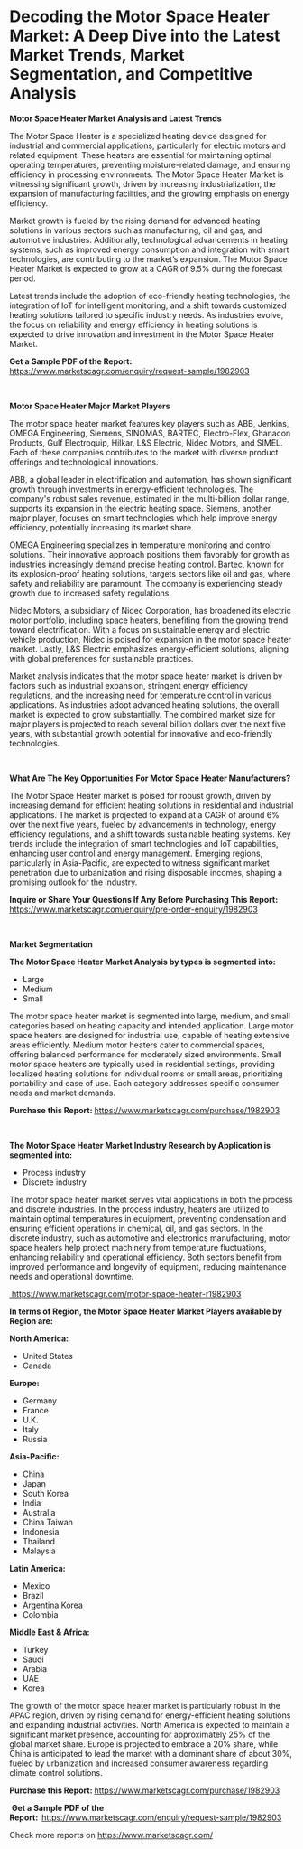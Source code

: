 <p><h1>Decoding the Motor Space Heater Market: A Deep Dive into the Latest Market Trends, Market Segmentation, and Competitive Analysis</h1></p><p><strong>Motor Space Heater Market Analysis and Latest Trends</strong></p>
<p><p>The Motor Space Heater is a specialized heating device designed for industrial and commercial applications, particularly for electric motors and related equipment. These heaters are essential for maintaining optimal operating temperatures, preventing moisture-related damage, and ensuring efficiency in processing environments. The Motor Space Heater Market is witnessing significant growth, driven by increasing industrialization, the expansion of manufacturing facilities, and the growing emphasis on energy efficiency.</p><p>Market growth is fueled by the rising demand for advanced heating solutions in various sectors such as manufacturing, oil and gas, and automotive industries. Additionally, technological advancements in heating systems, such as improved energy consumption and integration with smart technologies, are contributing to the market’s expansion. The Motor Space Heater Market is expected to grow at a CAGR of 9.5% during the forecast period. </p><p>Latest trends include the adoption of eco-friendly heating technologies, the integration of IoT for intelligent monitoring, and a shift towards customized heating solutions tailored to specific industry needs. As industries evolve, the focus on reliability and energy efficiency in heating solutions is expected to drive innovation and investment in the Motor Space Heater Market.</p></p>
<p><strong>Get a Sample PDF of the Report:&nbsp;</strong> <a href="https://www.marketscagr.com/enquiry/request-sample/1982903?utm_campaign=2039&utm_medium=2&utm_source=Github&utm_content=ia&utm_term=20022025&utm_id=motor-space-heater">https://www.marketscagr.com/enquiry/request-sample/1982903</a></p>
<p>&nbsp;</p>
<p><strong>Motor Space Heater Major Market Players</strong></p>
<p><p>The motor space heater market features key players such as ABB, Jenkins, OMEGA Engineering, Siemens, SINOMAS, BARTEC, Electro-Flex, Ghanacon Products, Gulf Electroquip, Hilkar, L&S Electric, Nidec Motors, and SIMEL. Each of these companies contributes to the market with diverse product offerings and technological innovations.</p><p>ABB, a global leader in electrification and automation, has shown significant growth through investments in energy-efficient technologies. The company's robust sales revenue, estimated in the multi-billion dollar range, supports its expansion in the electric heating space. Siemens, another major player, focuses on smart technologies which help improve energy efficiency, potentially increasing its market share.</p><p>OMEGA Engineering specializes in temperature monitoring and control solutions. Their innovative approach positions them favorably for growth as industries increasingly demand precise heating control. Bartec, known for its explosion-proof heating solutions, targets sectors like oil and gas, where safety and reliability are paramount. The company is experiencing steady growth due to increased safety regulations.</p><p>Nidec Motors, a subsidiary of Nidec Corporation, has broadened its electric motor portfolio, including space heaters, benefiting from the growing trend toward electrification. With a focus on sustainable energy and electric vehicle production, Nidec is poised for expansion in the motor space heater market. Lastly, L&S Electric emphasizes energy-efficient solutions, aligning with global preferences for sustainable practices.</p><p>Market analysis indicates that the motor space heater market is driven by factors such as industrial expansion, stringent energy efficiency regulations, and the increasing need for temperature control in various applications. As industries adopt advanced heating solutions, the overall market is expected to grow substantially. The combined market size for major players is projected to reach several billion dollars over the next five years, with substantial growth potential for innovative and eco-friendly technologies.</p></p>
<p>&nbsp;</p>
<p><strong>What Are The Key Opportunities For Motor Space Heater Manufacturers?</strong></p>
<p><p>The Motor Space Heater market is poised for robust growth, driven by increasing demand for efficient heating solutions in residential and industrial applications. The market is projected to expand at a CAGR of around 6% over the next five years, fueled by advancements in technology, energy efficiency regulations, and a shift towards sustainable heating systems. Key trends include the integration of smart technologies and IoT capabilities, enhancing user control and energy management. Emerging regions, particularly in Asia-Pacific, are expected to witness significant market penetration due to urbanization and rising disposable incomes, shaping a promising outlook for the industry.</p></p>
<p><strong>Inquire or Share Your Questions If Any Before Purchasing This Report:</strong> <a href="https://www.marketscagr.com/enquiry/pre-order-enquiry/1982903?utm_campaign=2039&utm_medium=2&utm_source=Github&utm_content=ia&utm_term=20022025&utm_id=motor-space-heater">https://www.marketscagr.com/enquiry/pre-order-enquiry/1982903</a></p>
<p>&nbsp;</p>
<p><strong>Market Segmentation</strong></p>
<p><strong>The Motor Space Heater Market Analysis by types is segmented into:</strong></p>
<p><ul><li>Large</li><li>Medium</li><li>Small</li></ul></p>
<p><p>The motor space heater market is segmented into large, medium, and small categories based on heating capacity and intended application. Large motor space heaters are designed for industrial use, capable of heating extensive areas efficiently. Medium motor heaters cater to commercial spaces, offering balanced performance for moderately sized environments. Small motor space heaters are typically used in residential settings, providing localized heating solutions for individual rooms or small areas, prioritizing portability and ease of use. Each category addresses specific consumer needs and market demands.</p></p>
<p><strong>Purchase this Report:&nbsp;</strong><a href="https://www.marketscagr.com/purchase/1982903?utm_campaign=2039&utm_medium=2&utm_source=Github&utm_content=ia&utm_term=20022025&utm_id=motor-space-heater">https://www.marketscagr.com/purchase/1982903</a></p>
<p>&nbsp;</p>
<p><strong>The Motor Space Heater Market Industry Research by Application is segmented into:</strong></p>
<p><ul><li>Process industry</li><li>Discrete industry</li></ul></p>
<p><p>The motor space heater market serves vital applications in both the process and discrete industries. In the process industry, heaters are utilized to maintain optimal temperatures in equipment, preventing condensation and ensuring efficient operations in chemical, oil, and gas sectors. In the discrete industry, such as automotive and electronics manufacturing, motor space heaters help protect machinery from temperature fluctuations, enhancing reliability and operational efficiency. Both sectors benefit from improved performance and longevity of equipment, reducing maintenance needs and operational downtime.</p></p>
<p><a href="https://www.marketscagr.com/motor-space-heater-r1982903?utm_campaign=2039&utm_medium=2&utm_source=Github&utm_content=ia&utm_term=20022025&utm_id=motor-space-heater">&nbsp;https://www.marketscagr.com/motor-space-heater-r1982903</a></p>
<p><strong>In terms of Region, the Motor Space Heater Market Players available by Region are:</strong></p>
<p>
    <p> <strong> North America: </strong>
        <ul>
            <li>United States</li>
            <li>Canada</li>
        </ul>
        </p> 
    <p> <strong> Europe: </strong>
        <ul>
            <li>Germany</li>
            <li>France</li>
            <li>U.K.</li>
            <li>Italy</li>
            <li>Russia</li>
        </ul>
        </p> 
    <p> <strong> Asia-Pacific: </strong>
        <ul>
            <li>China</li>
            <li>Japan</li>
            <li>South Korea</li>
            <li>India</li>
            <li>Australia</li>
            <li>China Taiwan</li>
            <li>Indonesia</li>
            <li>Thailand</li>
            <li>Malaysia</li>
        </ul>
        </p> 
    <p> <strong> Latin America: </strong>
        <ul>
            <li>Mexico</li>
            <li>Brazil</li>
            <li>Argentina Korea</li>
            <li>Colombia</li>
        </ul>
        </p> 
    <p> <strong> Middle East & Africa: </strong>
        <ul>
            <li>Turkey</li>
            <li>Saudi</li>
            <li>Arabia</li>
            <li>UAE</li>
            <li>Korea</li>
        </ul>
    </p>
    </p>
<p><p>The growth of the motor space heater market is particularly robust in the APAC region, driven by rising demand for energy-efficient heating solutions and expanding industrial activities. North America is expected to maintain a significant market presence, accounting for approximately 25% of the global market share. Europe is projected to embrace a 20% share, while China is anticipated to lead the market with a dominant share of about 30%, fueled by urbanization and increased consumer awareness regarding climate control solutions.</p></p>
<p><strong>Purchase this Report: </strong><a href="https://www.marketscagr.com/purchase/1982903?utm_campaign=2039&utm_medium=2&utm_source=Github&utm_content=ia&utm_term=20022025&utm_id=motor-space-heater">https://www.marketscagr.com/purchase/1982903</a></p>
<p>&nbsp;<strong>Get a Sample PDF of the Report:&nbsp;&nbsp;</strong><a href="https://www.marketscagr.com/enquiry/request-sample/1982903?utm_campaign=2039&utm_medium=2&utm_source=Github&utm_content=ia&utm_term=20022025&utm_id=motor-space-heater">https://www.marketscagr.com/enquiry/request-sample/1982903</a></p>
<p><strong></strong></p>
<p>Check more reports on <a href="https://www.marketscagr.com/?utm_campaign=2039&utm_medium=2&utm_source=Github&utm_content=ia&utm_term=20022025&utm_id=motor-space-heater">https://www.marketscagr.com/</a></p>